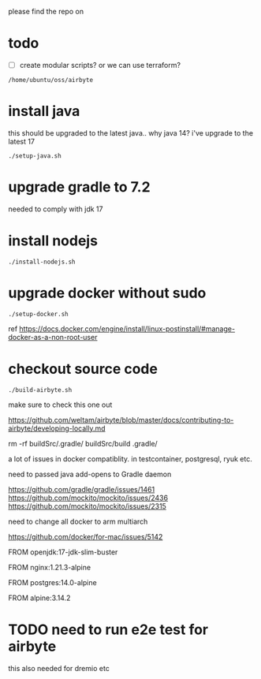 please find the repo on 

# todo

- [ ] create modular scripts? or we can use terraform?

```shell
/home/ubuntu/oss/airbyte
```

# install java 

this should be upgraded to the latest java.. why java 14? i've upgrade to the latest 17

```
./setup-java.sh
```

# upgrade gradle to 7.2

needed to comply with jdk 17

# install nodejs

```
./install-nodejs.sh
```

# upgrade docker without sudo

```
./setup-docker.sh
```

ref https://docs.docker.com/engine/install/linux-postinstall/#manage-docker-as-a-non-root-user

# checkout source code

```
./build-airbyte.sh
```

make sure to check this one out

https://github.com/weltam/airbyte/blob/master/docs/contributing-to-airbyte/developing-locally.md

 rm -rf buildSrc/.gradle/ buildSrc/build .gradle/

 a lot of issues in docker compatiblity. in testcontainer, postgresql, ryuk etc. 
 
 need to passed java add-opens to Gradle daemon

 https://github.com/gradle/gradle/issues/1461
 https://github.com/mockito/mockito/issues/2436
 https://github.com/mockito/mockito/issues/2315

 need to change all docker to arm multiarch

 https://github.com/docker/for-mac/issues/5142


 FROM openjdk:17-jdk-slim-buster

 FROM nginx:1.21.3-alpine

 FROM postgres:14.0-alpine

 FROM alpine:3.14.2

 # TODO need to run e2e test for airbyte
 this also needed for dremio etc